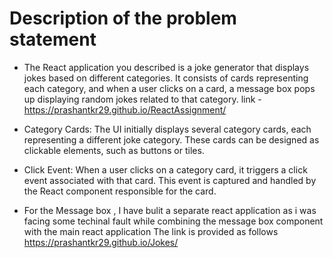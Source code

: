 # Description of the problem statement
* The React application you described is a joke generator that displays jokes based on different categories. It consists of cards representing each category, and when a user clicks on a card, a message box pops up displaying random jokes related to that category. link - https://prashantkr29.github.io/ReactAssignment/

* Category Cards: The UI initially displays several category cards, each representing a different joke category. These cards can be designed as clickable elements, such as buttons or tiles.
* Click Event: When a user clicks on a category card, it triggers a click event associated with that card. This event is captured and handled by the React component responsible for the card.
* For the Message box , I have bulit a separate react application as i was facing some techinal fault while combining the message box component with the main react application
The link is provided as follows https://prashantkr29.github.io/Jokes/
